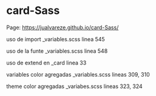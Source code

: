 # card-Sass

Page: https://jualvareze.github.io/card-Sass/

uso de import _variables.scss linea 545

uso de la funte _variables.scss linea 548

uso de extend en _card linea 33

variables color agregadas _variables.scss lineas 309, 310

theme color agregadas _variabes.scss lineas 323, 324


